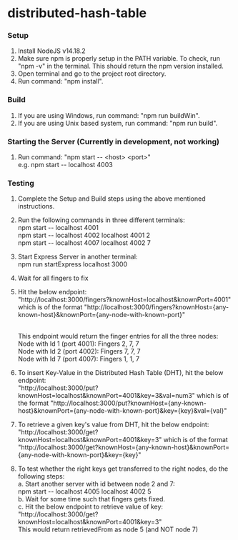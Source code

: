 # distributed-hash-table

### Setup
1. Install NodeJS v14.18.2
2. Make sure npm is properly setup in the PATH variable. To check, run "npm -v" in the terminal. This should return the npm version installed.
1. Open terminal and go to the project root directory.
2. Run command: "npm install".

### Build
1. If you are using Windows, run command: "npm run buildWin".
2. If you are using Unix based system, run command: "npm run build".

### Starting the Server (Currently in development, not working)
1. Run command: "npm start -- \<host> \<port>" <br />
    e.g. npm start -- localhost 4003


### Testing
1. Complete the Setup and Build steps using the above mentioned instructions.
2. Run the following commands in three different terminals: <br />
    npm start -- localhost 4001 <br />
    npm start -- localhost 4002 localhost 4001 2 <br />
    npm start -- localhost 4007 localhost 4002 7 <br />
3. Start Express Server in another terminal: <br />
    npm run startExpress localhost 3000
3. Wait for all fingers to fix
4. Hit the below endpoint: <br />
    "http://localhost:3000/fingers?knownHost=localhost&knownPort=4001" which is of the format "http://localhost:3000/fingers?knownHost={any-known-host}&knownPort={any-node-with-known-port}" <br />  <br />

    This endpoint would return the finger entries for all the three nodes: <br />
    Node with Id 1 (port 4001): Fingers 2, 7, 7 <br /> 
    Node with Id 2 (port 4002): Fingers 7, 7, 7 <br />
    Node with Id 7 (port 4007): Fingers 1, 1, 7 <br />
5. To insert Key-Value in the Distributed Hash Table (DHT), hit the below endpoint: <br/>
    "http://localhost:3000/put?knownHost=localhost&knownPort=4001&key=3&val=num3" which is of the format "http://localhost:3000/put?knownHost={any-known-host}&knownPort={any-node-with-known-port}&key={key}&val={val}" <br />
6. To retrieve a given key's value from DHT, hit the below endpoint: <br/>
    "http://localhost:3000/get?knownHost=localhost&knownPort=4001&key=3" which is of the format "http://localhost:3000/get?knownHost={any-known-host}&knownPort={any-node-with-known-port}&key={key}" <br />
7. To test whether the right keys get transferred to the right nodes, do the following steps: <br/>
    a. Start another server with id between node 2 and 7: <br/>
        npm start -- localhost 4005 localhost 4002 5 <br/>
    b. Wait for some time such that fingers gets fixed. <br/>
    c. Hit the below endpoint to retrieve value of key: <br/>
    "http://localhost:3000/get?knownHost=localhost&knownPort=4001&key=3" <br/>
    This would return retrievedFrom as node 5 (and NOT node 7) <br/>